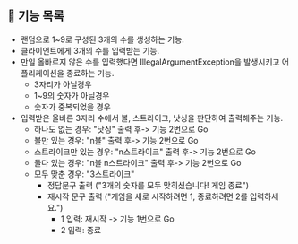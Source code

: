 ## 🚀 기능 목록
* 랜덤으로 1~9로 구성된 3개의 수를 생성하는 기능.
* 클라이언트에게 3개의 수를 입력받는 기능.
* 만일 올바르지 않은 수를 입력했다면 IllegalArgumentException을 발생시키고 어플리케이션을 종료하는 기능.
  * 3자리가 아닐경우
  * 1~9의 숫자가 아닐경우
  * 숫자가 중복되었을 경우
* 입력받은 올바른 3자리 수에서 볼, 스트라이크, 낫싱을 판단하여 출력해주는 기능.
  * 하나도 없는 경우: "낫싱" 출력 후-> 기능 2번으로 Go
  * 볼만 있는 경우: "n볼" 출력 후-> 기능 2번으로 Go
  * 스트라이크만 있는 경우: "n스트라이크" 출력 후-> 기능 2번으로 Go
  * 둘다 있는 경우: "n볼 n스트라이크" 출력 후-> 기능 2번으로 Go
  * 모두 맞춘 경우: "3스트라이크" 
    * 정답문구 출력 ("3개의 숫자를 모두 맞히셨습니다! 게임 종료")
    * 재시작 문구 출력 ("게임을 새로 시작하려면 1, 종료하려면 2를 입력하세요.")
      * 1 입력: 재시작 -> 기능 1번으로 Go
      * 2 입력: 종료
